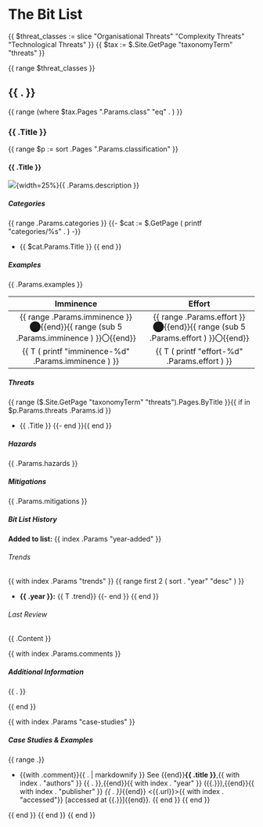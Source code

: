 # The Bit List

{{ $threat_classes := slice  "Organisational Threats" "Complexity Threats" "Technological Threats" }}
{{ $tax := $.Site.GetPage "taxonomyTerm" "threats" }}

{{ range $threat_classes }}
## {{ . }}
{{ range (where $tax.Pages ".Params.class" "eq" . ) }}
### {{ .Title }}
{{ range $p := sort .Pages ".Params.classification" }}




#### {{ .Title }}
![](./images/classification/{{.Params.classification}}.png){width=25%}{{ .Params.description }}


##### Categories

{{ range .Params.categories }}
{{- $cat := $.GetPage ( printf "categories/%s" . ) -}}
- {{ $cat.Params.Title }}
{{ end }}

##### Examples

{{ .Params.examples }}

__Imminence__ | __Effort__
:---:|:---:
{{ range .Params.imminence }}⬤{{end}}{{ range (sub 5 .Params.imminence ) }}〇{{end}} | {{ range .Params.effort }}⬤{{end}}{{ range (sub 5 .Params.effort ) }}〇{{end}}
{{ T ( printf "imminence-%d" .Params.imminence ) }} | {{ T ( printf "effort-%d" .Params.effort ) }}

##### Threats

{{ range ($.Site.GetPage "taxonomyTerm" "threats").Pages.ByTitle }}{{ if in $p.Params.threats .Params.id }}
- {{ .Title }}
{{- end }}{{ end }}

##### Hazards

{{ .Params.hazards }}

##### Mitigations

{{ .Params.mitigations }}

##### Bit List History

__Added to list:__ {{ index .Params "year-added" }}

###### Trends

{{ with index .Params "trends" }}
{{ range first 2 ( sort . "year" "desc" ) }}
- __{{ .year }}:__ {{ T .trend}}
{{- end }}
{{ end }}

###### Last Review    

{{ .Content }}


{{ with index .Params.comments }}
##### Additional Information

{{ . }}

{{ end }}


{{ with index .Params "case-studies" }}
##### Case Studies & Examples

{{ range .}}
- {{with .comment}}{{ . | markdownify }} See {{end}}__{{ .title }}__,{{ with index . "authors" }} {{ . }},{{end}}{{ with index . "year" }} ({{.}}),{{end}}{{ with index . "publisher" }} _{{ . }}_{{end}} <{{.url}}>{{ with index . "accessed"}} [accessed at {{.}}]{{end}}.
{{ end }}
{{ end }}




{{ end }}
{{ end }}
{{ end }}


